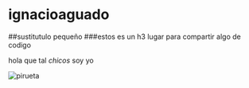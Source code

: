 # ignacioaguado

##sustitutulo pequeño
###estos es un h3
lugar para compartir algo de codigo
    <p>hola que tal <em>chicos</em> soy yo</p>
![pirueta](https://user-images.githubusercontent.com/128090566/225734240-a1aa7863-a78d-4780-abbd-dd7263bdb4b0.jpg)
